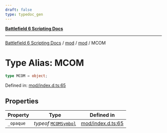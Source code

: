 ```yaml
---
draft: false
type: typedoc_gen
---
```


[**Battlefield 6 Scripting Docs**](../../../_index.md)

***

[Battlefield 6 Scripting Docs](../../../_index.md) / [mod](../../_index.md) / [mod](../_index.md) / MCOM

# Type Alias: MCOM

```ts
type MCOM = object;
```

Defined in: [mod/index.d.ts:65](https://github.com/battlefield-portal-community/portal-docs/blob/ff09b2690670f74de7e97198022e5a97ff1161ff/generators/santiago/mod/index.d.ts#L65)

## Properties

| Property | Type | Defined in |
| ------ | ------ | ------ |
| <a id="_opaque"></a> `_opaque` | *typeof* [`MCOMSymbol`](../MCOMSymbol/_index.md) | [mod/index.d.ts:65](https://github.com/battlefield-portal-community/portal-docs/blob/ff09b2690670f74de7e97198022e5a97ff1161ff/generators/santiago/mod/index.d.ts#L65) |
